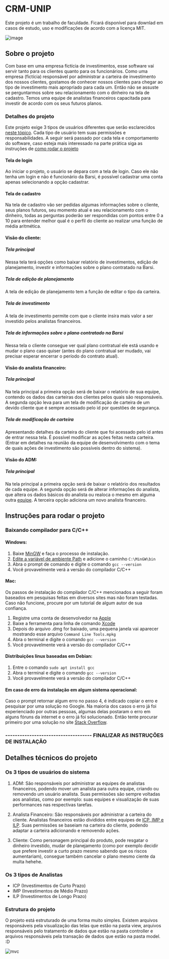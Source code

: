# CRM-UNIP

Este projeto é um trabalho de faculdade. Ficará disponível para downlad em casos de estudo, uso e modificações de acordo com a licença MIT.

![image](https://user-images.githubusercontent.com/52506164/188888619-eecc86c0-015a-490e-81b6-d3cb4a5ad4ed.png)

## Sobre o projeto

Com base em uma empresa fictícia de investimentos, esse software vai servir tanto para os clientes quanto para os funcionários.
Como uma empresa (fictícia) responsável por administrar a carteira de investimento dos nossos clientes, gostamos de conhecer nossos clientes para chegar ao tipo de investimento mais apropriado para cada um. Então não se assuste se perguntarmos sobre seu relacionamento com o dinheiro na tela de cadastro.
Temos uma equipe de analistas financeiros capacitada para investir de acordo com os seus futuros planos.

### Detalhes do projeto

Este projeto exige 3 tipos de usuários diferentes que serão esclarecidos [neste tópico](#projeto_detalhes). Cada tipo de usuário tem suas permissões e responsabilidades. A seguir será passado por cada tela e comportamento do software, caso esteja mais interessado na parte prática siga as instruções de [como rodar o projeto](#como_rodar_projeto)

#### Tela de login

Ao iniciar o projeto, o usuário se depara com a tela de login. Caso ele não tenha um login e não é funcionário da Barsi, é possível cadastrar uma conta apenas selecionando a opção cadastrar.

#### Tela de cadastro

Na tela de cadastro vão ser pedidas algumas informações sobre o cliente, seus planos futuros, seu momento atual e seu relacionamento com o dinheiro, todas as perguntas poderão ser respondidas com pontos entre 0 a 10 para entender melhor qual é o perfil do cliente ao realizar uma função de média aritmética.

#### Visão do cliente:

##### Tela principal

Nessa tela terá opções como baixar relatório de investimentos, edição de planejamento, investir e informações sobre o plano contratado na Barsi.

##### Tela de edição de planejamento

A tela de edição de planejamento tem a função de editar o tipo da carteira. 

##### Tela de investimento

A tela de investimento permite com que o cliente insira mais valor a ser investido pelos analistas financeiros.

##### Tela de informações sobre o plano contratado na Barsi

Nessa tela o cliente consegue ver qual plano contratual ele está usando e mudar o plano caso quiser (antes do plano contratual ser mudado, vai precisar esperar encerrar o período do contrato atual).

#### Visão do analista financeiro:

##### Tela principal

Na tela principal a primeira opção será de baixar o relatório de sua equipe, contendo os dados das carteiras dos clientes pelos quais são responsáveis.
A segunda opção leva para um tela de modificação de carteira de um devido cliente que é sempre acessado pelo id por questões de segurança.

##### Tela de modificação de carteira

Apresentando detalhes da carteira do cliente que foi acessado pelo id antes de entrar nessa tela. É possível modificar as ações feitas nesta carteira. (Entrar em detalhes na reunião da equipe de desenvolvimento com o tema de quais ações de investimento são possíveis dentro do sistema).

#### Visão do ADM:

##### Tela principal

Na tela principal a primeira opção será de baixar o relatório dos resultados de cada equipe.
A segunda opção será de alterar informações do analista, que altera os dados básicos do analista ou realoca o mesmo em alguma outra [equipe](tipos_analista).
A terceira opção adiciona um novo analista financeiro.

## Instruções para rodar o projeto <a name="como_rodar_projeto"></a> 

### Baixando compilador para C/C++

#### Windows:

1. Baixe [MinGW](https://nuwen.net/files/mingw/mingw-18.0-without-git.exe) e faça o processo de instalação.
2. [Edite a variável de ambiente Path](https://pt.stackoverflow.com/a/5030) e adicione o caminho `C:\MinGW\bin`
3. Abra o prompt de comando e digite o comando `gcc --version`
4. Você provavelmente verá a versão do compilador C/C++

#### Mac:

Os passos de instalação do compilador C/C++ mencionados a seguir foram baseados em pesquisas feitas em diversos sites mas não foram testadas. Caso não funcione, procure por um tutorial de algum autor de sua confiança.

1. Registre uma conta de desenvolvedor na [Apple](https://developer.apple.com/downloads/index.action)
2. Baixe a ferramenta para linha de comando [Xcode](https://developer.apple.com/xcode/)
3. Depois do arquivo .dmg for baixado, uma pequena janela vai aparecer mostrando esse arquivo `Command Line Tools.mpkg`
4. Abra o terminal e digite o comando `gcc --version`
5. Você provavelmente verá a versão do compilador C/C++

#### Distribuições linux baseadas em Debian:

1. Entre o comando `sudo apt install gcc`
2. Abra o terminal e digite o comando `gcc --version`
3. Você provavelmente verá a versão do compilador C/C++

#### Em caso de erro da instalação em algum sistema operacional:
Caso o prompt retornar algum erro no passo 4, é indicado copiar o erro e pesquisar por uma solução no Google.
Na maioria dos casos o erro já foi experienciado por outras pessoas, algumas delas postaram o erro em alguns fóruns da internet e o erro já foi solucionado.
Então tente procurar primeiro por uma solução no site [Stack Overflow](https://stackoverflow.com/).


### ------------------------------------ FINALIZAR AS INSTRUÇÕES DE INSTALAÇÃO

## Detalhes técnicos do projeto <a name="projeto_detalhes"></a> 

### Os 3 tipos de usuários do sistema

1. ADM:
  São responsáveis por administrar as equipes de analistas financeiros, podendo mover um analista para outra equipe, criando ou removendo um usuário analista.
  Suas permissões são sempre voltadas aos analistas, como por exemplo: suas equipes e visualização de suas performances nas respectivas tarefas.
  
2. Analista Financeiro:
  São responsáveis por administrar a carteira do cliente.
  Analistas financeiros estão divididos entre equipes de [ICP, IMP e ILP](#tipos_analista).
  Suas permissões se baseiam na carteira do cliente, podendo adaptar a carteira adicionando e removendo ações.
  
3. Cliente:
  Como personagem principal do produto, pode resgatar o dinheiro investido, mudar de planejamento (como por exemplo decidir que prefere investir a curto prazo mesmo sabendo que os riscos aumentariam), consegue também cancelar o plano mesmo ciente da multa hehehe.
  
  ### Os 3 tipos de Analistas <a name="tipos_analista"></a> 
  * ICP (Investimentos de Curto Prazo)
  * IMP (Investimentos de Médio Prazo)
  * ILP (Investimentos de Longo Prazo)

### Estrutura do projeto

O projeto está estruturado de uma forma muito simples.
Existem arquivos responsáveis pela visualização das telas que estão na pasta view, arquivos responsáveis pelo tratamento de dados que estão na pasta controller e arquivos responsáveis pela transação de dados que estão na pasta model. :D

![mvc](https://www.cybermedian.com/pt/wp-content/uploads/sites/11/2022/02/img_6212df40ef951.png "Exemplo de relacionamento entre model, view e controller")
